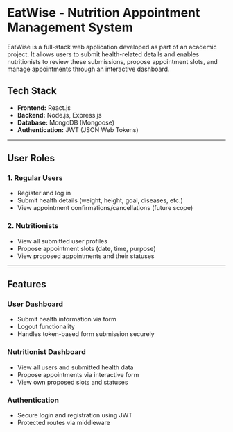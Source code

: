 
# EatWise - Nutrition Appointment Management System

EatWise is a full-stack web application developed as part of an academic project. It allows users to submit health-related details and enables nutritionists to review these submissions, propose appointment slots, and manage appointments through an interactive dashboard.

##  Tech Stack

- **Frontend:** React.js
- **Backend:** Node.js, Express.js
- **Database:** MongoDB (Mongoose)
- **Authentication:** JWT (JSON Web Tokens)

---

##  User Roles

### 1. Regular Users
- Register and log in
- Submit health details (weight, height, goal, diseases, etc.)
- View appointment confirmations/cancellations (future scope)

### 2. Nutritionists
- View all submitted user profiles
- Propose appointment slots (date, time, purpose)
- View proposed appointments and their statuses

---

## Features

###  User Dashboard
- Submit health information via form
- Logout functionality
- Handles token-based form submission securely

###  Nutritionist Dashboard
- View all users and submitted health data
- Propose appointments via interactive form
- View own proposed slots and statuses

###  Authentication
- Secure login and registration using JWT
- Protected routes via middleware


